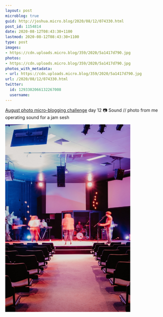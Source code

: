 ```yaml
---
layout: post
microblog: true
guid: http://joshua.micro.blog/2020/08/12/074330.html
post_id: 1154814
date: 2020-08-12T08:43:30+1100
lastmod: 2020-08-12T08:43:30+1100
type: post
images:
- https://cdn.uploads.micro.blog/359/2020/5a1417d790.jpg
photos:
- https://cdn.uploads.micro.blog/359/2020/5a1417d790.jpg
photos_with_metadata:
- url: https://cdn.uploads.micro.blog/359/2020/5a1417d790.jpg
url: /2020/08/12/074330.html
twitter:
  id: 1293302066132267008
  username: 
---
```

[August photo micro-blogging challenge](https://micro.welltempered.net/2020/07/23/august-photoblogging-challenge.html) day 12 📷 Sound // photo from me operating sound for a jam sesh

<img src="uploads/2020/5a1417d790.jpg" width="400" height="600" alt="" />
